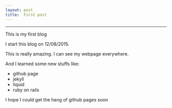 ```yaml
---
layout: post
title:  First post
---
```


-----

This is my first blog


I start this blog on 12/08/2015.

This is really amazing. I can see my webpage everywhere.

And I learned some new stuffs like: 

- github page
- jekyll
- liquid
- ruby on rails

I hope I could get the hang of github pages soon


